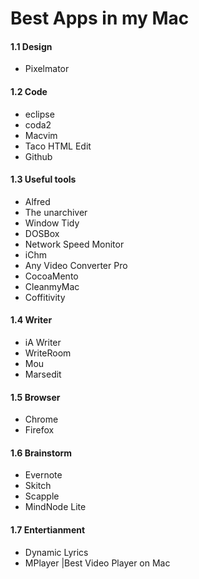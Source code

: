 # Best Apps in my Mac


#### 1.1 Design

* Pixelmator


#### 1.2 Code

* eclipse
* coda2
* Macvim	
* Taco HTML Edit
* Github	


#### 1.3 Useful tools

* Alfred	
* The unarchiver	
* Window Tidy
* DOSBox	
* Network Speed Monitor
* iChm	
* Any Video Converter Pro
* CocoaMento	
* CleanmyMac
* Coffitivity	


#### 1.4 Writer

* iA Writer
* WriteRoom	
* Mou		
* Marsedit


#### 1.5 Browser

* Chrome	
* Firefox	


#### 1.6 Brainstorm

* Evernote		
* Skitch	
* Scapple
* MindNode Lite		


#### 1.7 Entertianment

* Dynamic Lyrics	
* MPlayer	 |Best Video Player on Mac



